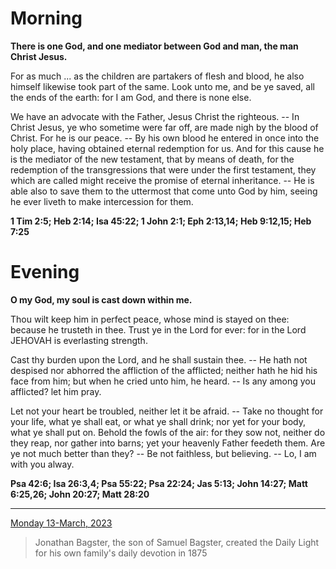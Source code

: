 # Morning

**There is one God, and one mediator between God and man, the man Christ Jesus.**
 
For as much ... as the children are partakers of flesh and blood, he also himself likewise took part of the same. Look unto me, and be ye saved, all the ends of the earth: for I am God, and there is none else.
 
We have an advocate with the Father, Jesus Christ the righteous. -- In Christ Jesus, ye who sometime were far off, are made nigh by the blood of Christ. For he is our peace. -- By his own blood he entered in once into the holy place, having obtained eternal redemption for us. And for this cause he is the mediator of the new testament, that by means of death, for the redemption of the transgressions that were under the first testament, they which are called might receive the promise of eternal inheritance. -- He is able also to save them to the uttermost that come unto God by him, seeing he ever liveth to make intercession for them.  

**1 Tim 2:5; Heb 2:14; Isa 45:22; 1 John 2:1; Eph 2:13,14; Heb 9:12,15; Heb 7:25**

# Evening

**O my God, my soul is cast down within me.**
 
Thou wilt keep him in perfect peace, whose mind is stayed on thee: because he trusteth in thee. Trust ye in the Lord for ever: for in the Lord JEHOVAH is everlasting strength.
 
Cast thy burden upon the Lord, and he shall sustain thee. -- He hath not despised nor abhorred the affliction of the afflicted; neither hath he hid his face from him; but when he cried unto him, he heard. -- Is any among you afflicted? let him pray.
 
Let not your heart be troubled, neither let it be afraid. -- Take no thought for your life, what ye shall eat, or what ye shall drink; nor yet for your body, what ye shall put on. Behold the fowls of the air: for they sow not, neither do they reap, nor gather into barns; yet your heavenly Father feedeth them. Are ye not much better than they? -- Be not faithless, but believing. -- Lo, I am with you alway.  

**Psa 42:6; Isa 26:3,4; Psa 55:22; Psa 22:24; Jas 5:13; John 14:27; Matt 6:25,26; John 20:27; Matt 28:20**

---

[Monday 13-March, 2023](https://t.me/s/daily_light)

> Jonathan Bagster, the son of Samuel Bagster, created the Daily Light for his own family's daily devotion in 1875

